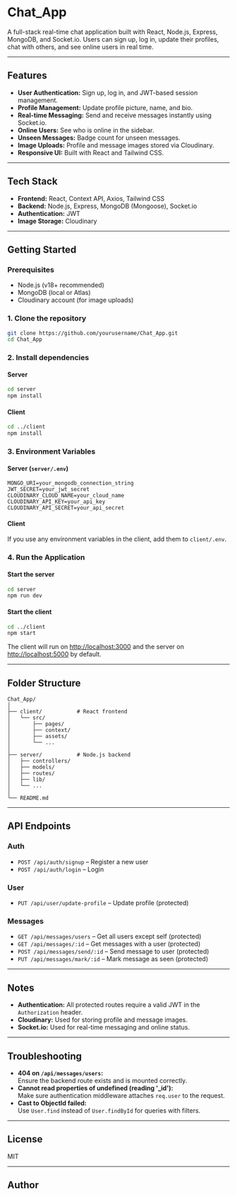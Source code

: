 # Chat_App

A full-stack real-time chat application built with React, Node.js, Express, MongoDB, and Socket.io. Users can sign up, log in, update their profiles, chat with others, and see online users in real time.

---

## Features

- **User Authentication:** Sign up, log in, and JWT-based session management.
- **Profile Management:** Update profile picture, name, and bio.
- **Real-time Messaging:** Send and receive messages instantly using Socket.io.
- **Online Users:** See who is online in the sidebar.
- **Unseen Messages:** Badge count for unseen messages.
- **Image Uploads:** Profile and message images stored via Cloudinary.
- **Responsive UI:** Built with React and Tailwind CSS.

---

## Tech Stack

- **Frontend:** React, Context API, Axios, Tailwind CSS
- **Backend:** Node.js, Express, MongoDB (Mongoose), Socket.io
- **Authentication:** JWT
- **Image Storage:** Cloudinary

---

## Getting Started

### Prerequisites

- Node.js (v18+ recommended)
- MongoDB (local or Atlas)
- Cloudinary account (for image uploads)

### 1. Clone the repository

```bash
git clone https://github.com/yourusername/Chat_App.git
cd Chat_App
```

### 2. Install dependencies

#### Server

```bash
cd server
npm install
```

#### Client

```bash
cd ../client
npm install
```

### 3. Environment Variables

#### Server (`server/.env`)

```
MONGO_URI=your_mongodb_connection_string
JWT_SECRET=your_jwt_secret
CLOUDINARY_CLOUD_NAME=your_cloud_name
CLOUDINARY_API_KEY=your_api_key
CLOUDINARY_API_SECRET=your_api_secret
```

#### Client

If you use any environment variables in the client, add them to `client/.env`.

### 4. Run the Application

#### Start the server

```bash
cd server
npm run dev
```

#### Start the client

```bash
cd ../client
npm start
```

The client will run on [http://localhost:3000](http://localhost:3000) and the server on [http://localhost:5000](http://localhost:5000) by default.

---

## Folder Structure

```
Chat_App/
│
├── client/           # React frontend
│   └── src/
│       ├── pages/
│       ├── context/
│       ├── assets/
│       └── ...
│
├── server/           # Node.js backend
│   ├── controllers/
│   ├── models/
│   ├── routes/
│   ├── lib/
│   └── ...
│
└── README.md
```

---

## API Endpoints

### Auth

- `POST /api/auth/signup` – Register a new user
- `POST /api/auth/login` – Login

### User

- `PUT /api/user/update-profile` – Update profile (protected)

### Messages

- `GET /api/messages/users` – Get all users except self (protected)
- `GET /api/messages/:id` – Get messages with a user (protected)
- `POST /api/messages/send/:id` – Send message to user (protected)
- `PUT /api/messages/mark/:id` – Mark message as seen (protected)

---

## Notes

- **Authentication:** All protected routes require a valid JWT in the `Authorization` header.
- **Cloudinary:** Used for storing profile and message images.
- **Socket.io:** Used for real-time messaging and online status.

---

## Troubleshooting

- **404 on `/api/messages/users`:**  
  Ensure the backend route exists and is mounted correctly.
- **Cannot read properties of undefined (reading '_id'):**  
  Make sure authentication middleware attaches `req.user` to the request.
- **Cast to ObjectId failed:**  
  Use `User.find` instead of `User.findById` for queries with filters.

---

## License

MIT

---

## Author
